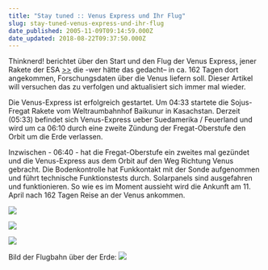 ```yaml
---
title: "Stay tuned :: Venus Express und Ihr Flug"
slug: stay-tuned-venus-express-und-ihr-flug
date_published: 2005-11-09T09:14:59.000Z
date_updated: 2018-08-22T09:37:50.000Z
---
```


Thinknerd! berichtet über den Start und den Flug der Venus Express, jener Rakete der ESA [>>](http://de.wikipedia.org/wiki/ESA) die -wer hätte das gedacht&ndash; in ca. 162 Tagen dort angekommen, Forschungsdaten über die Venus liefern soll. Dieser Artikel will versuchen das zu verfolgen und aktualisiert sich immer mal wieder.

Die Venus-Express ist erfolgreich gestartet.
Um 04:33 startete die Sojus-Fregat Rakete vom Weltraumbahnhof Baikunur in Kasachstan. Derzeit (05:33) befindet sich Venus-Express ueber Suedamerika / Feuerland und wird um ca 06:10 durch eine zweite Zündung der Fregat-Oberstufe den Orbit um die Erde verlassen.

 
Inzwischen - 06:40 -
hat die Fregat-Oberstufe ein zweites mal gezündet und die Venus-Express aus dem Orbit auf den Weg Richtung Venus gebracht. Die Bodenkontrolle hat Funkkontakt mit der Sonde aufgenommen und führt technische Funktionstests durch. Solarpanels sind ausgefahren und funktionieren. So wie es im Moment aussieht wird die Ankunft am 11. April nach 162 Tagen Reise an der Venus ankommen.

![](//www.esa.int/images/lol.jpg)

![](//www.esa.int/images/001_L.jpg)

![](//www.esa.int/images/DSCN3697_L.jpg)

Bild der Flugbahn über der Erde:
![](//sci.esa.int/science-e-media/img/67/Ground-trace-new-L20481.jpg)
